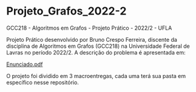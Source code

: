 # Projeto_Grafos_2022-2
GCC218 - Algoritmos em Grafos - Projeto Prático - 2022/2 - UFLA

  Projeto Prático desenvolvido por Bruno Crespo Ferreira, discente da disciplina de Algoritmos em Grafos (GCC218) na Universidade Federal de Lavras no período 2022/2. A descrição do problema é apresentada em:
  
  [Enunciado.pdf](https://github.com/brunof5/Projeto_Grafos_2022-2/files/10475193/Enunciado.pdf)

  O projeto foi dividido em 3 macroentregas, cada uma terá sua pasta em específico nesse repositório.
